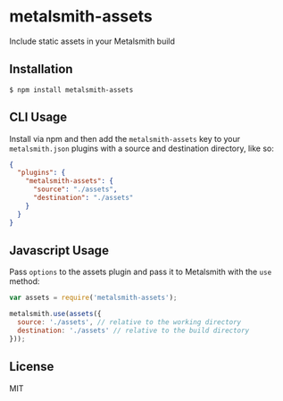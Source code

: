 
# metalsmith-assets

  Include static assets in your Metalsmith build

## Installation

    $ npm install metalsmith-assets

## CLI Usage

  Install via npm and then add the `metalsmith-assets` key to your `metalsmith.json` plugins with a source and destination directory, like so:

```json
{
  "plugins": {
    "metalsmith-assets": {
      "source": "./assets",
      "destination": "./assets"
    }
  }
}
```

## Javascript Usage

  Pass `options` to the assets plugin and pass it to Metalsmith with the `use` method:

```js
var assets = require('metalsmith-assets');

metalsmith.use(assets({
  source: './assets', // relative to the working directory
  destination: './assets' // relative to the build directory
}));
```

## License

  MIT
